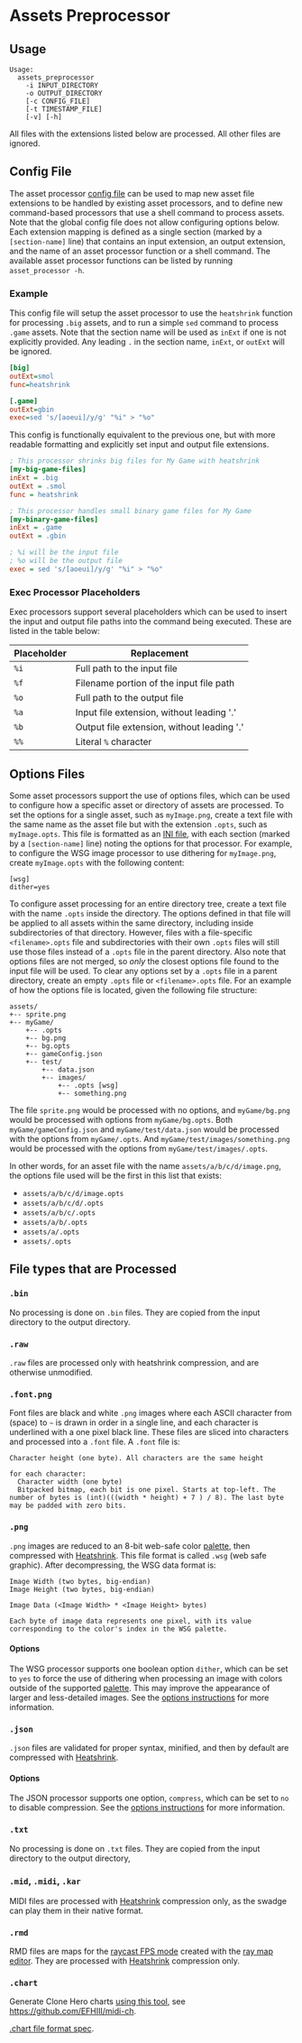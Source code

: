 # Assets Preprocessor

## Usage
```
Usage:
  assets_preprocessor
    -i INPUT_DIRECTORY
    -o OUTPUT_DIRECTORY
    [-c CONFIG_FILE]
    [-t TIMESTAMP_FILE]
    [-v] [-h]
```

All files with the extensions listed below are processed. All other files are ignored.

## Config File

The asset processor [config file](../../assets.conf) can be used to map new asset file
extensions to be handled by existing asset processors, and to define new command-based
processors that use a shell command to process assets. Note that the global config file
does not allow configuring options below. Each extension mapping is defined as a single
section (marked by a `[section-name]` line) that contains an input extension, an output
extension, and the name of an asset processor function or a shell command. The available
asset processor functions can be listed by running `asset_processor -h`.

### Example
This config file will setup the asset processor to use the `heatshrink` function for
processing `.big` assets, and to run a simple `sed` command to process `.game` assets.
Note that the section name will be used as `inExt` if one is not explicitly provided.
Any leading `.` in the section name, `inExt`, or `outExt` will be ignored.

```ini
[big]
outExt=smol
func=heatshrink

[.game]
outExt=gbin
exec=sed 's/[aoeui]/y/g' "%i" > "%o"
```

This config is functionally equivalent to the previous one, but with more readable
formatting and explicitly set input and output file extensions.

```ini
; This processor shrinks big files for My Game with heatshrink
[my-big-game-files]
inExt = .big
outExt = .smol
func = heatshrink

; This processor handles small binary game files for My Game
[my-binary-game-files]
inExt = .game
outExt = .gbin

; %i will be the input file
; %o will be the output file
exec = sed 's/[aoeui]/y/g' "%i" > "%o"
```

### Exec Processor Placeholders

Exec processors support several placeholders which can be used to insert the input and
output file paths into the command being executed. These are listed in the table below:

| Placeholder | Replacement                                |
|-------------|--------------------------------------------|
| `%i`        | Full path to the input file                |
| `%f`        | Filename portion of the input file path    |
| `%o`        | Full path to the output file               |
| `%a`        | Input file extension, without leading '.'  |
| `%b`        | Output file extension, without leading '.' |
| `%%`        | Literal `%` character                      |

## <a name="options-files">Options Files</a>

Some asset processors support the use of options files, which can be used to configure
how a specific asset or directory of assets are processed. To set the options for a single
asset, such as `myImage.png`, create a text file with the same name as the asset file but
with the extension `.opts`, such as `myImage.opts`. This file is formatted as an [INI file][ini],
with each section (marked by a `[section-name]` line) noting the options for that processor.
For example, to configure the WSG image processor to use dithering for `myImage.png`, create
`myImage.opts` with the following content:

```opts
[wsg]
dither=yes
```

To configure asset processing for an entire directory tree, create a text file with
the name `.opts` inside the directory. The options defined in that file will be applied
to all assets within the same directory, including inside subdirectories of that
directory. However, files with a file-specific `<filename>.opts` file and subdirectories
with their own `.opts` files will still use those files instead of a `.opts` file in the
parent directory. Also note that options files are not merged, so _only_ the closest options
file found to the input file will be used. To clear any options set by a `.opts` file in
a parent directory, create an empty `.opts` file or `<filename>.opts` file. For an example
of how the options file is located, given the following file structure:

```
assets/
+-- sprite.png
+-- myGame/
    +-- .opts
    +-- bg.png
    +-- bg.opts
    +-- gameConfig.json
    +-- test/
        +-- data.json
        +-- images/
            +-- .opts [wsg]
            +-- something.png
```

The file `sprite.png` would be processed with no options, and `myGame/bg.png` would be
processed with options from `myGame/bg.opts`. Both `myGame/gameConfig.json` and
`myGame/test/data.json` would be processed with the options from `myGame/.opts`.
And `myGame/test/images/something.png` would be processed with the options from
`myGame/test/images/.opts`.

In other words, for an asset file with the name `assets/a/b/c/d/image.png`,
the options file used will be the first in this list that exists:
* `assets/a/b/c/d/image.opts`
* `assets/a/b/c/d/.opts`
* `assets/a/b/c/.opts`
* `assets/a/b/.opts`
* `assets/a/.opts`
* `assets/.opts`

## File types that are Processed

### `.bin`

No processing is done on `.bin` files. They are copied from the input directory to the output directory.

### `.raw`

`.raw` files are processed only with heatshrink compression, and are otherwise unmodified.

### `.font.png`

Font files are black and white `.png` images where each ASCII character from ` ` (space) to `~` is drawn in order in a single line, and each character is underlined with a one pixel black line. These files are sliced into characters and processed into a `.font` file. A `.font` file is:

```
Character height (one byte). All characters are the same height

for each character:
  Character width (one byte)
  Bitpacked bitmap, each bit is one pixel. Starts at top-left. The number of bytes is (int)(((width * height) + 7 ) / 8). The last byte may be padded with zero bits.
```

### `.png`

`.png` images are reduced to an 8-bit web-safe color [palette][paletteColor_t], then compressed with [Heatshrink][heatshrink]. This file format is called `.wsg` (web safe graphic). After decompressing, the WSG data format is:

```
Image Width (two bytes, big-endian)
Image Height (two bytes, big-endian)

Image Data (<Image Width> * <Image Height> bytes)

Each byte of image data represents one pixel, with its value corresponding to the color's index in the WSG palette.
```

#### Options

The WSG processor supports one boolean option `dither`, which can be set to `yes` to force
the use of dithering when processing an image with colors outside of the supported
[palette][paletteColor_t]. This may improve the appearance of larger and less-detailed
images. See the [options instructions][processorOptions] for more information.

### `.json`

`.json` files are validated for proper syntax, minified, and then by default are compressed with [Heatshrink][heatshrink].

#### Options

The JSON processor supports one option, `compress`, which can be set to `no` to disable
compression. See the [options instructions][processorOptions] for more information.

### `.txt`

No processing is done on `.txt` files. They are copied from the input directory to the output directory,

### `.mid`, `.midi`, `.kar`

MIDI files are processed with [Heatshrink][heatshrink] compression only, as the swadge can
play them in their native format.

### `.rmd`

RMD files are maps for the [raycast FPS mode](../../attic/modes/ray/mode_ray.h) created with
the [ray map editor](../rayMapEditor/). They are processed with [Heatshrink][heatshrink]
compression only.

### `.chart`

Generate Clone Hero charts [using this tool](https://efhiii.github.io/midi-ch/), see https://github.com/EFHIII/midi-ch.

[.chart file format spec](https://github.com/TheNathannator/GuitarGame_ChartFormats/blob/main/doc/FileFormats/.chart/Core%20Infrastructure.md).

[heatshrink]: https://github.com/atomicobject/heatshrink
[paletteColor_t]: https://adam.feinste.in/Super-2024-Swadge-FW/palette_8h.html#aed8c673902cb720e5754e04d1cd66f97
[processorOptions]: #options-files
[ini]: https://en.wikipedia.org/wiki/INI_file
